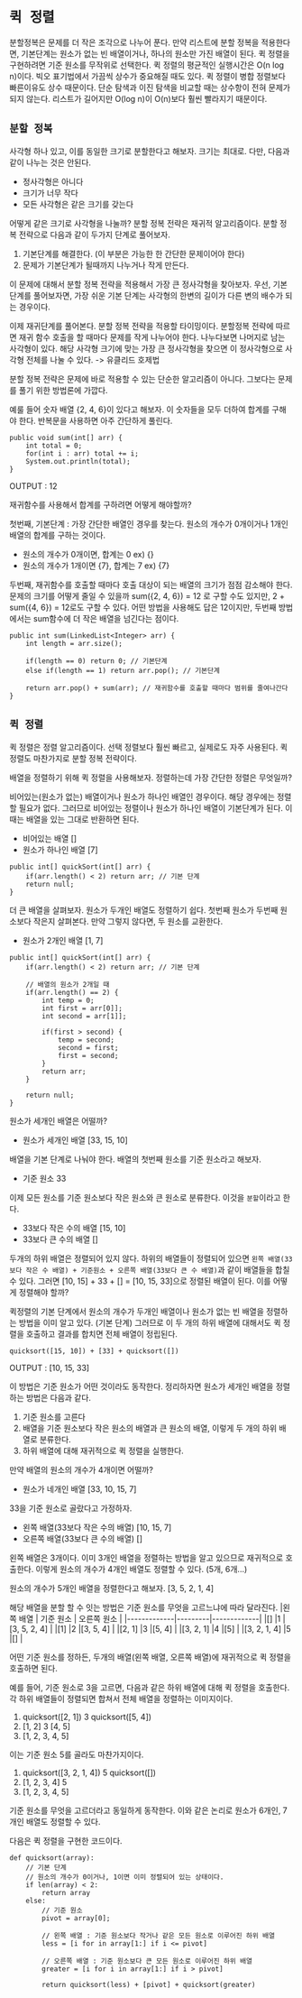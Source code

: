 # `퀵 정렬`
분할정복은 문제를 더 작은 조각으로 나누어 푼다.
만약 리스트에 분할 정복을 적용한다면, 기본단계는 원소가 없는 빈 배열이거나, 하나의 원소만 가진 배열이 된다.
퀵 정렬을 구현하려면 기준 원소를 무작위로 선택한다.
퀵 정렬의 평균적인 실행시간은 O(n log n)이다.
빅오 표기법에서 가끔씩 상수가 중요해질 때도 있다.
퀵 정렬이 병합 정렬보다 빠른이유도 상수 때문이다.
단순 탐색과 이진 탐색을 비교할 때는 상수항이 전혀 문제가 되지 않는다.
리스트가 길어지만 O(log n)이 O(n)보다 훨씬 빨라지기 때문이다.

## `분할 정복`
사각형 하나 있고, 이를 동일한 크기로 분할한다고 해보자. 크기는 최대로.
다만, 다음과 같이 나누는 것은 안된다.
* 정사각형은 아니다
* 크기가 너무 작다
* 모든 사각형은 같은 크기를 갖는다

어떻게 같은 크기로 사각형을 나눌까?
분할 정복 전략은 재귀적 알고리즘이다.
분할 정복 전략으로 다음과 같이 두가지 단계로 풀어보자.

1. 기본단계를 해결한다. (이 부분은 가능한 한 간단한 문제이어야 한다)
2. 문제가 기본단계가 될때까지 나누거나 작게 만든다.

이 문제에 대해서 분할 정복 전략을 적용해서 가장 큰 정사각형을 찾아보자.
우선, 기본단계를 풀어보자면,
가장 쉬운 기본 단계는 사각형의 한변의 길이가 다른 변의 배수가 되는 경우이다.

이제 재귀단계를 풀어본다. 분할 정복 전략을 적용할 타이밍이다.
분할정복 전략에 따르면 재귀 함수 호출을 할 때마다 문제를 작게 나누어야 한다. 
나누다보면 나머지로 남는 사각형이 있다.
해당 사각형 크기에 맞는 가장 큰 정사각형을 찾으면 이 정사각형으로 사각형 전체를 나눌 수 있다.
-> 유클리드 호제법

분할 정복 전략은 문제에 바로 적용할 수 있는 단순한 알고리즘이 아니다.
그보다는 문제를 풀기 위한 방법론에 가깝다.

예룰 들어 숫자 배열 {2, 4, 6}이 있다고 해보자.
이 숫자들을 모두 더하여 합계를 구해야 한다.
반복문을 사용하면 아주 간단하게 풀린다.
~~~
public void sum(int[] arr) {
    int total = 0;
    for(int i : arr) total += i;
    System.out.println(total);
}
~~~
OUTPUT : 12

재귀함수를 사용해서 합계를 구하려면 어떻게 해야할까?

첫번째, 기본단계 : 가장 간단한 배열인 경우를 찾는다.
원소의 개수가 0개이거나 1개인 배열의 합계를 구하는 것이다.
* 원소의 개수가 0개이면, 합계는 0      ex) {}
* 원소의 개수가 1개이면 {7}, 합계는 7  ex) {7}

두번째, 재귀함수를 호출할 때마다 호출 대상이 되는 배열의 크기가 점점 감소해야 한다.
문제의 크기를 어떻게 줄일 수 있을까
sum({2, 4, 6}) = 12 로 구할 수도 있지만, 2 + sum({4, 6}) = 12로도 구할 수 있다.
어떤 방법을 사용해도 답은 12이지만, 두번째 방법에서는 sum함수에 더 작은 배열을 넘긴다는 점이다.
~~~ 
public int sum(LinkedList<Integer> arr) {
    int length = arr.size();

    if(length == 0) return 0; // 기본단계
    else if(length == 1) return arr.pop(); // 기본단계

    return arr.pop() + sum(arr); // 재귀함수를 호출할 때마다 범위를 줄여나간다
}
~~~

## `퀵 정렬`
퀵 정렬은 정렬 알고리즘이다.
선택 정렬보다 훨씬 빠르고, 실제로도 자주 사용된다.
퀵 정렬도 마찬가지로 분할 정복 전략이다.

배열을 정렬하기 위해 퀵 정렬을 사용해보자.
정렬하는데 가장 간단한 정렬은 무엇일까?

비어있는(원소가 없는) 배열이거나 원소가 하나인 배열인 경우이다.
해당 경우에는 정렬할 필요가 없다. 그러므로 비어있는 정렬이나 원소가 하나인 배열이 기본단계가 된다.
이때는 배열을 있는 그대로 반환하면 된다.
* 비어있는 배열 []
* 원소가 하나인 배열 [7]
~~~
public int[] quickSort(int[] arr) {
    if(arr.length() < 2) return arr; // 기본 단계
    return null;
}
~~~

더 큰 배열을 살펴보자. 원소가 두개인 배열도 정렬하기 쉽다.
첫번째 원소가 두번째 원소보다 작은지 살펴본다. 만약 그렇지 않다면, 두 원소를 교환한다.
* 원소가 2개인 배열 [1, 7]
~~~
public int[] quickSort(int[] arr) {
    if(arr.length() < 2) return arr; // 기본 단계

    // 배열의 원소가 2개일 때
    if(arr.length() == 2) {
        int temp = 0;
        int first = arr[0]];
        int second = arr[1]];

        if(first > second) {
            temp = second;
            second = first;
            first = second;
        }
        return arr;
    }

    return null;
}
~~~

원소가 세개인 배열은 어떨까? 
* 원소가 세개인 배열 [33, 15, 10]

배열을 기본 단계로 나눠야 한다.
배열의 첫번째 원소를 기준 원소라고 해보자.
* 기준 원소 33

이제 모든 원소를 기준 원소보다 작은 원소와 큰 원소로 분류한다.
이것을 `분할`이라고 한다.
* 33보다 작은 수의 배열 [15, 10]
* 33보다 큰 수의 배열 []

두개의 하위 배열은 정렬되어 있지 않다. 
하위의 배열들이 정렬되어 있으면 `왼쪽 배열(33보다 작은 수 배열) + 기준원소 + 오른쪽 배열(33보다 큰 수 배열)`과 같이 배열들을 합칠 수 있다.
그러면 [10, 15] + 33 + [] = [10, 15, 33]으로 정렬된 배열이 된다.
이를 어떻게 정렬해야 할까?

퀵정렬의 기본 단계에서 원소의 개수가 두개인 배열이나 원소가 없는 빈 배열을 정렬하는 방법을 이미 알고 있다. (기본 단계)
그러므로 이 두 개의 하위 배열에 대해서도 퀵 정렬을 호출하고 결과를 합치면 전체 배열이 정립된다.
~~~
quicksort([15, 10]) + [33] + quicksort([])
~~~
OUTPUT : [10, 15, 33]

이 방법은 기준 원소가 어떤 것이라도 동작한다.
정리하자면 원소가 세개인 배열을 정렬하는 방법은 다음과 같다.
1. 기준 원소를 고른다
2. 배열을 기준 원소보다 작은 원소의 배열과 큰 원소의 배열, 이렇게 두 개의 하위 배열로 분류한다.
3. 하위 배열에 대해 재귀적으로 퀵 정렬을 실행한다.

만약 배열의 원소의 개수가 4개이면 어떨까?
* 원소가 네개인 배열 [33, 10, 15, 7]

33을 기준 원소로 골랐다고 가정하자.
* 왼쪽 배열(33보다 작은 수의 배열) [10, 15, 7]
* 오른쪽 배열(33보다 큰 수의 배열) []

왼쪽 배열은 3개이다.
이미 3개인 배열을 정렬하는 방법을 알고 있으므로 재귀적으로 호출한다.
이렇게 원소의 개수가 4개인 배열도 정렬할 수 있다. (5개, 6개...)

원소의 개수가 5개인 배열을 정렬한다고 해보자.
[3, 5, 2, 1, 4]

해당 배열을 분할 할 수 잇는 방법은 기준 원소를 무엇을 고르느냐에 따라 달라진다.
|왼쪽 배열      | 기준 원소  | 오른쪽 원소   |
|-------------|---------|-------------|
|[]           |1        |[3, 5, 2, 4] |
|[1]          |2        |[3, 5, 4]    |
|[2, 1]       |3        |[5, 4]       |
|[3, 2, 1]    |4        |[5]          |
|[3, 2, 1, 4] |5        |[]           |

어떤 기준 원소를 정하든, 두개의 배열(왼쪽 배열, 오른쪽 배열)에 재귀적으로 퀵 정렬을 호출하면 된다.

예를 들어, 기준 원소로 3을 고르면, 다음과 같은 하위 배열에 대해 퀵 정렬을 호출한다.
각 하위 배열들이 정렬되면 합쳐서 전체 배열을 정렬하는 이미지이다.
1. quicksort([2, 1]) 3 quicksort([5, 4])
2. [1, 2] 3 [4, 5]
3. [1, 2, 3, 4, 5]

이는 기준 원소 5를 골라도 마찬가지이다.
1. quicksort([3, 2, 1, 4]) 5 quicksort([])
2. [1, 2, 3, 4] 5
3. [1, 2, 3, 4, 5]

기준 원소를 무엇을 고르더라고 동일하게 동작한다.
이와 같은 논리로 원소가 6개인, 7개인 배열도 정렬할 수 있다.

다음은 퀵 정렬을 구현한 코드이다.
~~~
def quicksort(array):
    // 기본 단계
    // 원소의 개수가 0이거나, 1이면 이미 정렬되어 있는 상태이다.
    if len(array) < 2:
        return array
    else:
        // 기준 원소
        pivot = array[0];

        // 왼쪽 배열 : 기준 원소보다 작거나 같은 모든 원소로 이루어진 하위 배열
        less = [i for in array[1:] if i <= pivot]

        // 오른쪽 배열 : 기준 원소보다 큰 모든 원소로 이루어진 하위 배열
        greater = [i for i in array[1:] if i > pivot]

        return quicksort(less) + [pivot] + quicksort(greater)
~~~